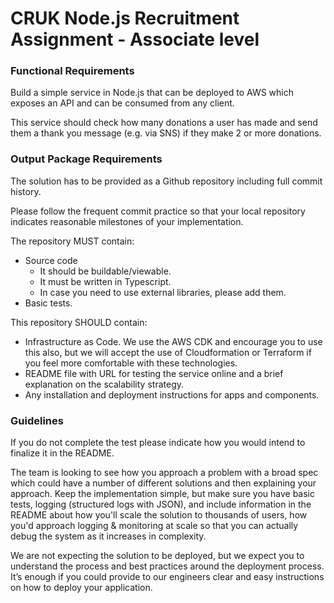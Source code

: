 # CRUK Node.js Recruitment Assignment - Associate level

### Functional Requirements

Build a simple service in Node.js that can be deployed to AWS which exposes an API and can be consumed from any client.

This service should check how many donations a user has made and send them a thank you message (e.g. via SNS) if they make 2 or more donations.

### Output Package Requirements

The solution has to be provided as a Github repository including full commit history.

Please follow the frequent commit practice so that your local repository indicates reasonable milestones of your implementation.

The repository MUST contain:
- Source code
    - It should be buildable/viewable.
    - It must be written in Typescript.
    - In case you need to use external libraries, please add them.
- Basic tests.

This repository SHOULD contain:
- Infrastructure as Code. 
We use the AWS CDK and encourage you to use this also, but we will accept the use of Cloudformation or Terraform if you feel more comfortable with these technologies.
- README file with URL for testing the service online and a brief explanation on the scalability strategy.
- Any installation and deployment instructions for apps and components.

### Guidelines

If you do not complete the test please indicate how you would intend to finalize it in the README.

The team is looking to see how you approach a problem with a broad spec which could have a number of different solutions and then explaining your approach. Keep the implementation simple, but make sure you have basic tests, logging (structured logs with JSON), and include information in the README about how you'll scale the solution to thousands of users, how you'd approach logging & monitoring at scale so that you can actually debug the system as it increases in complexity.

We are not expecting the solution to be deployed, but we expect you to understand the process and best practices around the deployment process. It’s enough if you could provide to our engineers clear and easy instructions on how to deploy your application.